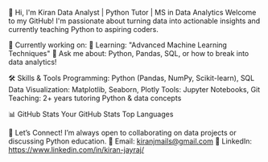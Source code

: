 👋 Hi, I'm Kiran
Data Analyst | Python Tutor | MS in Data Analytics
Welcome to my GitHub! I'm passionate about turning data into actionable insights and currently teaching Python to aspiring coders.

🔭 Currently working on:
🌱 Learning: "Advanced Machine Learning Techniques"
💬 Ask me about: Python, Pandas, SQL, or how to break into data analytics!

🛠️ Skills & Tools
Programming: Python (Pandas, NumPy, Scikit-learn), SQL
Data Visualization: Matplotlib, Seaborn, Plotly
Tools: Jupyter Notebooks, Git
Teaching: 2+ years tutoring Python & data concepts

📊 GitHub Stats
Your GitHub Stats
Top Languages

🤝 Let’s Connect!
I’m always open to collaborating on data projects or discussing Python education.
📩 Email: kiranjmails@gmail.com
🔗 LinkedIn: https://www.linkedin.com/in/kiran-jayraj/